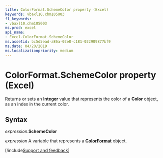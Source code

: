 ```yaml
---
title: ColorFormat.SchemeColor property (Excel)
keywords: vbaxl10.chm105003
f1_keywords:
- vbaxl10.chm105003
ms.prod: excel
api_name:
- Excel.ColorFormat.SchemeColor
ms.assetid: bc5d5ead-a86a-02e8-c181-022909877bf9
ms.date: 04/20/2019
ms.localizationpriority: medium
---
```



# ColorFormat.SchemeColor property (Excel)

Returns or sets an **Integer** value that represents the color of a **Color** object, as an index in the current color.


## Syntax

_expression_.**SchemeColor**

_expression_ A variable that represents a **[ColorFormat](Excel.ColorFormat.md)** object.




[!include[Support and feedback](~/includes/feedback-boilerplate.md)]